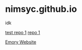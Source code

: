 # nimsyc.github.io
idk

[test repo 1](https://nimsyc.github.io/hello-world/)
[repo 1](https://nimsyc.github.io/poo/)

[Emory Website](https://emoryuniversity-girlswhocode.github.io/)
